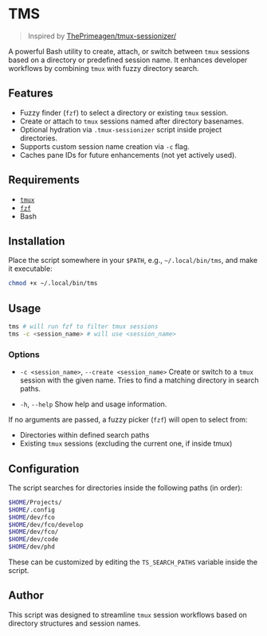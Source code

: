 # TMS 

> Inspired by [ThePrimeagen/tmux-sessionizer/](https://github.com/ThePrimeagen/tmux-sessionizer/)

A powerful Bash utility to create, attach, or switch between `tmux` sessions based on a directory or predefined session name. It enhances developer workflows by combining `tmux` with fuzzy directory search.

## Features

* Fuzzy finder (`fzf`) to select a directory or existing `tmux` session.
* Create or attach to `tmux` sessions named after directory basenames.
* Optional hydration via `.tmux-sessionizer` script inside project directories.
* Supports custom session name creation via `-c` flag.
* Caches pane IDs for future enhancements (not yet actively used).

## Requirements

* [`tmux`](https://github.com/tmux/tmux)
* [`fzf`](https://github.com/junegunn/fzf)
* Bash

## Installation

Place the script somewhere in your `$PATH`, e.g., `~/.local/bin/tms`, and make it executable:

```bash
chmod +x ~/.local/bin/tms
```

## Usage

```bash
tms # will run fzf to filter tmux sessions 
tms -c <session_name> # will use <session_name>
```

### Options

* `-c <session_name>`, `--create <session_name>`
  Create or switch to a `tmux` session with the given name. Tries to find a matching directory in search paths.

* `-h`, `--help`
  Show help and usage information.

If no arguments are passed, a fuzzy picker (`fzf`) will open to select from:

* Directories within defined search paths
* Existing `tmux` sessions (excluding the current one, if inside tmux)

## Configuration

The script searches for directories inside the following paths (in order):

```bash
$HOME/Projects/
$HOME/.config
$HOME/dev/fco
$HOME/dev/fco/develop
$HOME/dev/fco/
$HOME/dev/code
$HOME/dev/phd
```

These can be customized by editing the `TS_SEARCH_PATHS` variable inside the script.

## Author

This script was designed to streamline `tmux` session workflows based on directory structures and session names.
